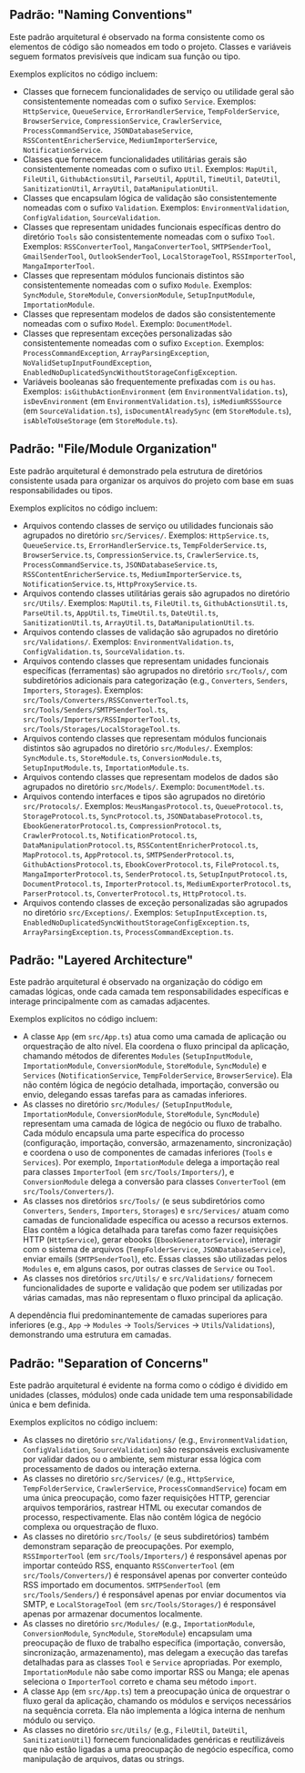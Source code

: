 ## Padrão: "Naming Conventions"

Este padrão arquitetural é observado na forma consistente como os elementos de código são nomeados em todo o projeto. Classes e variáveis seguem formatos previsíveis que indicam sua função ou tipo.

Exemplos explícitos no código incluem:

-   Classes que fornecem funcionalidades de serviço ou utilidade geral são consistentemente nomeadas com o sufixo `Service`. Exemplos: `HttpService`, `QueueService`, `ErrorHandlerService`, `TempFolderService`, `BrowserService`, `CompressionService`, `CrawlerService`, `ProcessCommandService`, `JSONDatabaseService`, `RSSContentEnricherService`, `MediumImporterService`, `NotificationService`.
-   Classes que fornecem funcionalidades utilitárias gerais são consistentemente nomeadas com o sufixo `Util`. Exemplos: `MapUtil`, `FileUtil`, `GithubActionsUtil`, `ParseUtil`, `AppUtil`, `TimeUtil`, `DateUtil`, `SanitizationUtil`, `ArrayUtil`, `DataManipulationUtil`.
-   Classes que encapsulam lógica de validação são consistentemente nomeadas com o sufixo `Validation`. Exemplos: `EnvironmentValidation`, `ConfigValidation`, `SourceValidation`.
-   Classes que representam unidades funcionais específicas dentro do diretório `Tools` são consistentemente nomeadas com o sufixo `Tool`. Exemplos: `RSSConverterTool`, `MangaConverterTool`, `SMTPSenderTool`, `GmailSenderTool`, `OutlookSenderTool`, `LocalStorageTool`, `RSSImporterTool`, `MangaImporterTool`.
-   Classes que representam módulos funcionais distintos são consistentemente nomeadas com o sufixo `Module`. Exemplos: `SyncModule`, `StoreModule`, `ConversionModule`, `SetupInputModule`, `ImportationModule`.
-   Classes que representam modelos de dados são consistentemente nomeadas com o sufixo `Model`. Exemplo: `DocumentModel`.
-   Classes que representam exceções personalizadas são consistentemente nomeadas com o sufixo `Exception`. Exemplos: `ProcessCommandException`, `ArrayParsingException`, `NoValidSetupInputFoundException`, `EnabledNoDuplicatedSyncWithoutStorageConfigException`.
-   Variáveis booleanas são frequentemente prefixadas com `is` ou `has`. Exemplos: `isGithubActionEnvironment` (em `EnvironmentValidation.ts`), `isDevEnvironment` (em `EnvironmentValidation.ts`), `isMediumRSSSource` (em `SourceValidation.ts`), `isDocumentAlreadySync` (em `StoreModule.ts`), `isAbleToUseStorage` (em `StoreModule.ts`).

## Padrão: "File/Module Organization"

Este padrão arquitetural é demonstrado pela estrutura de diretórios consistente usada para organizar os arquivos do projeto com base em suas responsabilidades ou tipos.

Exemplos explícitos no código incluem:

-   Arquivos contendo classes de serviço ou utilidades funcionais são agrupados no diretório `src/Services/`. Exemplos: `HttpService.ts`, `QueueService.ts`, `ErrorHandlerService.ts`, `TempFolderService.ts`, `BrowserService.ts`, `CompressionService.ts`, `CrawlerService.ts`, `ProcessCommandService.ts`, `JSONDatabaseService.ts`, `RSSContentEnricherService.ts`, `MediumImporterService.ts`, `NotificationService.ts`, `HttpProxyService.ts`.
-   Arquivos contendo classes utilitárias gerais são agrupados no diretório `src/Utils/`. Exemplos: `MapUtil.ts`, `FileUtil.ts`, `GithubActionsUtil.ts`, `ParseUtil.ts`, `AppUtil.ts`, `TimeUtil.ts`, `DateUtil.ts`, `SanitizationUtil.ts`, `ArrayUtil.ts`, `DataManipulationUtil.ts`.
-   Arquivos contendo classes de validação são agrupados no diretório `src/Validations/`. Exemplos: `EnvironmentValidation.ts`, `ConfigValidation.ts`, `SourceValidation.ts`.
-   Arquivos contendo classes que representam unidades funcionais específicas (ferramentas) são agrupados no diretório `src/Tools/`, com subdiretórios adicionais para categorização (e.g., `Converters`, `Senders`, `Importers`, `Storages`). Exemplos: `src/Tools/Converters/RSSConverterTool.ts`, `src/Tools/Senders/SMTPSenderTool.ts`, `src/Tools/Importers/RSSImporterTool.ts`, `src/Tools/Storages/LocalStorageTool.ts`.
-   Arquivos contendo classes que representam módulos funcionais distintos são agrupados no diretório `src/Modules/`. Exemplos: `SyncModule.ts`, `StoreModule.ts`, `ConversionModule.ts`, `SetupInputModule.ts`, `ImportationModule.ts`.
-   Arquivos contendo classes que representam modelos de dados são agrupados no diretório `src/Models/`. Exemplo: `DocumentModel.ts`.
-   Arquivos contendo interfaces e tipos são agrupados no diretório `src/Protocols/`. Exemplos: `MeusMangasProtocol.ts`, `QueueProtocol.ts`, `StorageProtocol.ts`, `SyncProtocol.ts`, `JSONDatabaseProtocol.ts`, `EbookGeneratorProtocol.ts`, `CompressionProtocol.ts`, `CrawlerProtocol.ts`, `NotificationProtocol.ts`, `DataManipulationProtocol.ts`, `RSSContentEnricherProtocol.ts`, `MapProtocol.ts`, `AppProtocol.ts`, `SMTPSenderProtocol.ts`, `GithubActionsProtocol.ts`, `EbookCoverProtocol.ts`, `FileProtocol.ts`, `MangaImporterProtocol.ts`, `SenderProtocol.ts`, `SetupInputProtocol.ts`, `DocumentProtocol.ts`, `ImporterProtocol.ts`, `MediumExporterProtocol.ts`, `ParserProtocol.ts`, `ConverterProtocol.ts`, `HttpProtocol.ts`.
-   Arquivos contendo classes de exceção personalizadas são agrupados no diretório `src/Exceptions/`. Exemplos: `SetupInputException.ts`, `EnabledNoDuplicatedSyncWithoutStorageConfigException.ts`, `ArrayParsingException.ts`, `ProcessCommandException.ts`.

## Padrão: "Layered Architecture"

Este padrão arquitetural é observado na organização do código em camadas lógicas, onde cada camada tem responsabilidades específicas e interage principalmente com as camadas adjacentes.

Exemplos explícitos no código incluem:

-   A classe `App` (em `src/App.ts`) atua como uma camada de aplicação ou orquestração de alto nível. Ela coordena o fluxo principal da aplicação, chamando métodos de diferentes `Modules` (`SetupInputModule`, `ImportationModule`, `ConversionModule`, `StoreModule`, `SyncModule`) e `Services` (`NotificationService`, `TempFolderService`, `BrowserService`). Ela não contém lógica de negócio detalhada, importação, conversão ou envio, delegando essas tarefas para as camadas inferiores.
-   As classes no diretório `src/Modules/` (`SetupInputModule`, `ImportationModule`, `ConversionModule`, `StoreModule`, `SyncModule`) representam uma camada de lógica de negócio ou fluxo de trabalho. Cada módulo encapsula uma parte específica do processo (configuração, importação, conversão, armazenamento, sincronização) e coordena o uso de componentes de camadas inferiores (`Tools` e `Services`). Por exemplo, `ImportationModule` delega a importação real para classes `ImporterTool` (em `src/Tools/Importers/`), e `ConversionModule` delega a conversão para classes `ConverterTool` (em `src/Tools/Converters/`).
-   As classes nos diretórios `src/Tools/` (e seus subdiretórios como `Converters`, `Senders`, `Importers`, `Storages`) e `src/Services/` atuam como camadas de funcionalidade específica ou acesso a recursos externos. Elas contêm a lógica detalhada para tarefas como fazer requisições HTTP (`HttpService`), gerar ebooks (`EbookGeneratorService`), interagir com o sistema de arquivos (`TempFolderService`, `JSONDatabaseService`), enviar emails (`SMTPSenderTool`), etc. Essas classes são utilizadas pelos `Modules` e, em alguns casos, por outras classes de `Service` ou `Tool`.
-   As classes nos diretórios `src/Utils/` e `src/Validations/` fornecem funcionalidades de suporte e validação que podem ser utilizadas por várias camadas, mas não representam o fluxo principal da aplicação.

A dependência flui predominantemente de camadas superiores para inferiores (e.g., `App` -> `Modules` -> `Tools`/`Services` -> `Utils`/`Validations`), demonstrando uma estrutura em camadas.

## Padrão: "Separation of Concerns"

Este padrão arquitetural é evidente na forma como o código é dividido em unidades (classes, módulos) onde cada unidade tem uma responsabilidade única e bem definida.

Exemplos explícitos no código incluem:

-   As classes no diretório `src/Validations/` (e.g., `EnvironmentValidation`, `ConfigValidation`, `SourceValidation`) são responsáveis exclusivamente por validar dados ou o ambiente, sem misturar essa lógica com processamento de dados ou interação externa.
-   As classes no diretório `src/Services/` (e.g., `HttpService`, `TempFolderService`, `CrawlerService`, `ProcessCommandService`) focam em uma única preocupação, como fazer requisições HTTP, gerenciar arquivos temporários, rastrear HTML ou executar comandos de processo, respectivamente. Elas não contêm lógica de negócio complexa ou orquestração de fluxo.
-   As classes no diretório `src/Tools/` (e seus subdiretórios) também demonstram separação de preocupações. Por exemplo, `RSSImporterTool` (em `src/Tools/Importers/`) é responsável apenas por importar conteúdo RSS, enquanto `RSSConverterTool` (em `src/Tools/Converters/`) é responsável apenas por converter conteúdo RSS importado em documentos. `SMTPSenderTool` (em `src/Tools/Senders/`) é responsável apenas por enviar documentos via SMTP, e `LocalStorageTool` (em `src/Tools/Storages/`) é responsável apenas por armazenar documentos localmente.
-   As classes no diretório `src/Modules/` (e.g., `ImportationModule`, `ConversionModule`, `SyncModule`, `StoreModule`) encapsulam uma preocupação de fluxo de trabalho específica (importação, conversão, sincronização, armazenamento), mas delegam a execução das tarefas detalhadas para as classes `Tool` e `Service` apropriadas. Por exemplo, `ImportationModule` não sabe como importar RSS ou Manga; ele apenas seleciona o `ImporterTool` correto e chama seu método `import`.
-   A classe `App` (em `src/App.ts`) tem a preocupação única de orquestrar o fluxo geral da aplicação, chamando os módulos e serviços necessários na sequência correta. Ela não implementa a lógica interna de nenhum módulo ou serviço.
-   As classes no diretório `src/Utils/` (e.g., `FileUtil`, `DateUtil`, `SanitizationUtil`) fornecem funcionalidades genéricas e reutilizáveis que não estão ligadas a uma preocupação de negócio específica, como manipulação de arquivos, datas ou strings.
